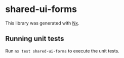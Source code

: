 # shared-ui-forms

This library was generated with [Nx](https://nx.dev).

## Running unit tests

Run `nx test shared-ui-forms` to execute the unit tests.

